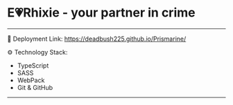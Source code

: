 # E💗Rhixie - your partner in crime

---

🚀 Deployment Link: https://deadbush225.github.io/Prismarine/

⚙ Technology Stack:

- TypeScript
- SASS
- WebPack
- Git & GitHub

---
